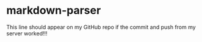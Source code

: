# markdown-parser

This line should appear on my GitHub repo if 
the commit and push from my server worked!!!
